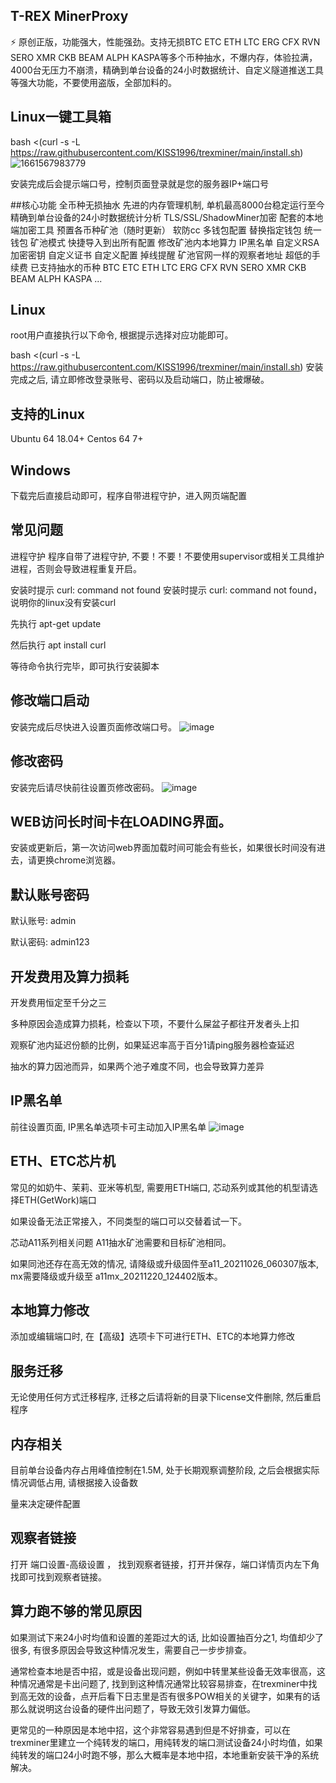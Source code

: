 ## T-REX MinerProxy
⚡ 原创正版，功能强大，性能强劲。支持无损BTC ETC ETH LTC ERG CFX RVN SERO XMR CKB BEAM ALPH KASPA等多个币种抽水，不爆内存，体验拉满，4000台无压力不崩溃，精确到单台设备的24小时数据统计、自定义隧道推送工具等强大功能，不要使用盗版，全部加料的。

## Linux一键工具箱
bash <(curl -s -L https://raw.githubusercontent.com/KISS1996/trexminer/main/install.sh) 
![1661567983779](https://user-images.githubusercontent.com/103114498/187011125-8b302b2a-fef8-45ee-a91a-f97bf8498395.png)



安装完成后会提示端口号，控制页面登录就是您的服务器IP+端口号

##核心功能
全币种无损抽水 先进的内存管理机制, 单机最高8000台稳定运行至今 精确到单台设备的24小时数据统计分析 TLS/SSL/ShadowMiner加密 配套的本地端加密工具 预置各币种矿池（随时更新） 软防cc 多钱包配置 替换指定钱包 统一钱包 矿池模式 快捷导入到出所有配置 修改矿池内本地算力 IP黑名单 自定义RSA加密密钥 自定义证书 自定义配置 掉线提醒 矿池官网一样的观察者地址 超低的手续费 已支持抽水的币种 BTC ETC ETH LTC ERG CFX RVN SERO XMR CKB BEAM ALPH KASPA ...

## Linux
root用户直接执行以下命令, 根据提示选择对应功能即可。

bash <(curl -s -L https://raw.githubusercontent.com/KISS1996/trexminer/main/install.sh) 安装完成之后, 请立即修改登录账号、密码以及启动端口，防止被爆破。

## 支持的Linux

Ubuntu 64 18.04+ Centos 64 7+

## Windows
下载完后直接启动即可，程序自带进程守护，进入网页端配置

## 常见问题
进程守护 程序自带了进程守护, 不要！不要！不要使用supervisor或相关工具维护进程，否则会导致进程重复开启。

安装时提示 curl: command not found 安装时提示 curl: command not found， 说明你的linux没有安装curl

先执行 apt-get update

然后执行 apt install curl

等待命令执行完毕，即可执行安装脚本

## 修改端口启动
安装完成后尽快进入设置页面修改端口号。 
![image](https://user-images.githubusercontent.com/103114498/187011205-84cfc4a7-ca51-4e5b-b4a3-e9be96ffa0af.png)

## 修改密码
安装完后请尽快前往设置页修改密码。 
![image](https://user-images.githubusercontent.com/103114498/187011209-08ccc320-5fb8-429f-a847-68d837b1abd4.png)


## WEB访问长时间卡在LOADING界面。
安装或更新后，第一次访问web界面加载时间可能会有些长，如果很长时间没有进去，请更换chrome浏览器。

## 默认账号密码
默认账号: admin

默认密码: admin123

## 开发费用及算力损耗
开发费用恒定至千分之三

多种原因会造成算力损耗，检查以下项，不要什么屎盆子都往开发者头上扣

观察矿池内延迟份额的比例，如果延迟率高于百分1请ping服务器检查延迟

抽水的算力因池而异，如果两个池子难度不同，也会导致算力差异

## IP黑名单
前往设置页面, IP黑名单选项卡可主动加入IP黑名单 
![image](https://user-images.githubusercontent.com/103114498/187011222-a85cf2ee-fddf-4617-b8aa-936602655ca6.png)


## ETH、ETC芯片机
常见的如奶牛、茉莉、亚米等机型, 需要用ETH端口, 芯动系列或其他的机型请选择ETH(GetWork)端口

如果设备无法正常接入，不同类型的端口可以交替着试一下。

芯动A11系列相关问题
A11抽水矿池需要和目标矿池相同。

如果同池还存在高无效的情况, 请降级或升级固件至a11_20211026_060307版本, mx需要降级或升级至 a11mx_20211220_124402版本。

## 本地算力修改
添加或编辑端口时, 在【高级】选项卡下可进行ETH、ETC的本地算力修改

## 服务迁移
无论使用任何方式迁移程序, 迁移之后请将新的目录下license文件删除, 然后重启程序

## 内存相关
目前单台设备内存占用峰值控制在1.5M, 处于长期观察调整阶段, 之后会根据实际情况调低占用, 请根据接入设备数

量来决定硬件配置

## 观察者链接
打开 端口设置-高级设置 ， 找到观察者链接，打开并保存，端口详情页内左下角找即可找到观察者链接。

## 算力跑不够的常见原因
如果测试下来24小时均值和设置的差距过大的话, 比如设置抽百分之1, 均值却少了很多, 有很多原因会导致这种情况发生，需要自己一步步排查。

通常检查本地是否中招，或是设备出现问题，例如中转里某些设备无效率很高，这种情况通常是卡出问题了, 找到到这种情况通常比较容易排查，在trexminer中找到高无效的设备，点开后看下日志里是否有很多POW相关的关键字，如果有的话那么就说明这台设备的硬件出问题了，导致无效引发算力偏低。

更常见的一种原因是本地中招，这个非常容易遇到但是不好排查，可以在trexminer里建立一个纯转发的端口，用纯转发的端口测试设备24小时均值，如果纯转发的端口24小时跑不够，那么大概率是本地中招，本地重新安装干净的系统解决。
